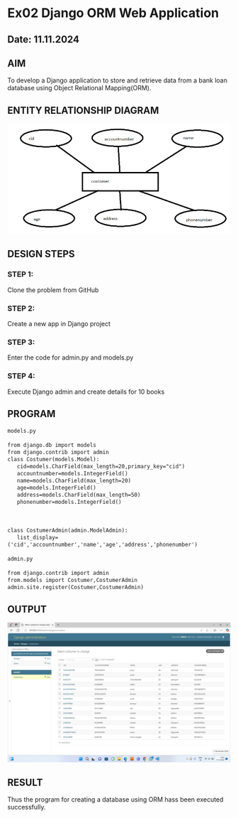 # Ex02 Django ORM Web Application
## Date: 11.11.2024

## AIM
To develop a Django application to store and retrieve data from a bank loan database using Object Relational Mapping(ORM).

## ENTITY RELATIONSHIP DIAGRAM

![alt text](er.png)

## DESIGN STEPS

### STEP 1:
Clone the problem from GitHub

### STEP 2:
Create a new app in Django project

### STEP 3:
Enter the code for admin.py and models.py

### STEP 4:
Execute Django admin and create details for 10 books

## PROGRAM
```
models.py

from django.db import models
from django.contrib import admin
class Costumer(models.Model):
   cid=models.CharField(max_length=20,primary_key="cid")
   accountnumber=models.IntegerField()
   name=models.CharField(max_length=20)
   age=models.IntegerField()
   address=models.CharField(max_length=50)
   phonenumber=models.IntegerField()



class CostumerAdmin(admin.ModelAdmin):
   list_display=('cid','accountnumber','name','age','address','phonenumber')

admin.py

from django.contrib import admin
from.models import Costumer,CostumerAdmin
admin.site.register(Costumer,CostumerAdmin)

```


## OUTPUT

![alt text](<Screenshot (1).png>)


## RESULT
Thus the program for creating a database using ORM hass been executed successfully.
